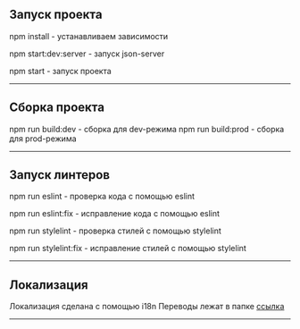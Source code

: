 ## Запуск проекта

npm install - устанавливаем зависимости

npm start:dev:server - запуск json-server

npm start - запуск проекта

---

## Сборка проекта

npm run build:dev - сборка для dev-режима
npm run build:prod - сборка для prod-режима

---

## Запуск линтеров

npm run eslint - проверка кода с помощью eslint

npm run eslint:fix - исправление кода с помощью eslint

npm run stylelint - проверка стилей с помощью stylelint

npm run stylelint:fix - исправление стилей с помощью stylelint

---

## Локализация

Локализация сделана с помощью i18n
Переводы лежат в папке [ссылка](/public/locales/)

---
